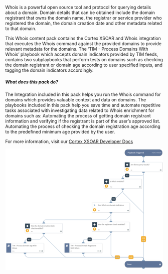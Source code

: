 Whois is a powerful open source tool and protocol for querying details about a domain. Domain details that can be obtained include the domain registrant that owns the domain name, the registrar or service provider who registered the domain, the domain creation date and other metadata related to that domain.

This Whois content pack contains the Cortex XSOAR and Whois integration that executes the Whois command against the provided domains to provide relevant metadata for the domains. The ‘TIM - Process Domains With Whois’ playbook which accepts domain indicators provided by TIM feeds, contains two subplaybooks that perform tests on domains such as checking the domain registrant or domain age according to user specified inputs, and tagging the domain indicators accordingly.

##### What does this pack do?
The Integration included in this pack helps you run the Whois command for domains which provides valuable context and data on domains.
The playbooks included in this pack help you save time and automate repetitive tasks associated with investigating data related to Whois enrichment for domains such as:
Automating the process of getting domain registrant information and verifying if the registrant is part of the user’s approved list.
Automating the process of checking the domain registration age according to the predefined minimum age provided by the user.



For more information, visit our  [Cortex XSOAR Developer Docs](https://xsoar.pan.dev/docs/reference/playbooks/tim---process-domains-with-whois)

![TIM - Process Domains With Whois](readme_images/TIM_-_Process_Domains_With_Whois.png)